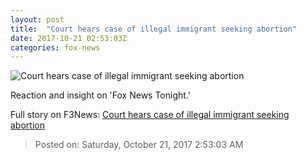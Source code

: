 ```yaml
---
layout: post
title:  "Court hears case of illegal immigrant seeking abortion"
date: 2017-10-21 02:53:03Z
categories: fox-news
---
```


![Court hears case of illegal immigrant seeking abortion](http://a57.foxnews.com/media2.foxnews.com/BrightCove/694940094001/2017/10/21/640/360/694940094001_5620718112001_5620705884001-vs.jpg)

Reaction and insight on 'Fox News Tonight.'


Full story on F3News: [Court hears case of illegal immigrant seeking abortion](http://www.f3nws.com/n/jJ2frH)

> Posted on: Saturday, October 21, 2017 2:53:03 AM
